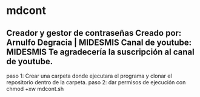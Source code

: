 # mdcont
Creador y gestor de contraseñas 
Creado por: Arnulfo Degracia | MIDESMIS
Canal de youtube: MIDESMIS
Te agradecería la suscripción al canal de youtube.
-------------------------------------------------------------------
paso 1: Crear una carpeta donde ejecutara el programa y clonar el repositorio dentro de la carpeta.
paso 2: dar permisos de ejecución con chmod +xw mdcont.sh
